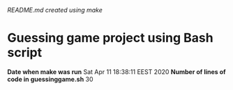 *README.md created using make*
# Guessing game project using Bash script
**Date when make was run**
Sat Apr 11 18:38:11 EEST 2020
**Number of lines of code in guessinggame.sh**
30
